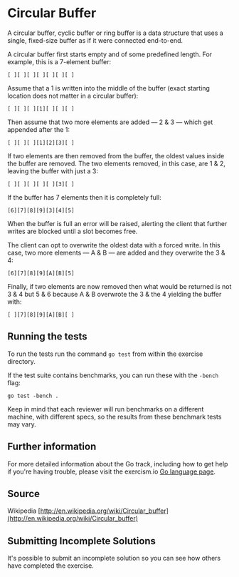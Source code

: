 # Circular Buffer

A circular buffer, cyclic buffer or ring buffer is a data structure that
uses a single, fixed-size buffer as if it were connected end-to-end.

A circular buffer first starts empty and of some predefined length. For
example, this is a 7-element buffer:

    [ ][ ][ ][ ][ ][ ][ ]

Assume that a 1 is written into the middle of the buffer (exact starting
location does not matter in a circular buffer):

    [ ][ ][ ][1][ ][ ][ ]

Then assume that two more elements are added — 2 & 3 — which get
appended after the 1:

    [ ][ ][ ][1][2][3][ ]

If two elements are then removed from the buffer, the oldest values
inside the buffer are removed. The two elements removed, in this case,
are 1 & 2, leaving the buffer with just a 3:

    [ ][ ][ ][ ][ ][3][ ]

If the buffer has 7 elements then it is completely full:

    [6][7][8][9][3][4][5]

When the buffer is full an error will be raised, alerting the client
that further writes are blocked until a slot becomes free.

The client can opt to overwrite the oldest data with a forced write. In
this case, two more elements — A & B — are added and they overwrite the
3 & 4:

    [6][7][8][9][A][B][5]

Finally, if two elements are now removed then what would be returned is
not 3 & 4 but 5 & 6 because A & B overwrote the 3 & the 4 yielding the
buffer with:

    [ ][7][8][9][A][B][ ]

## Running the tests

To run the tests run the command `go test` from within the exercise directory.

If the test suite contains benchmarks, you can run these with the `-bench`
flag:

    go test -bench .

Keep in mind that each reviewer will run benchmarks on a different machine, with
different specs, so the results from these benchmark tests may vary.

## Further information

For more detailed information about the Go track, including how to get help if
you're having trouble, please visit the exercism.io [Go language page](http://exercism.io/languages/go/about).

## Source

Wikipedia [http://en.wikipedia.org/wiki/Circular_buffer](http://en.wikipedia.org/wiki/Circular_buffer)

## Submitting Incomplete Solutions
It's possible to submit an incomplete solution so you can see how others have completed the exercise.

